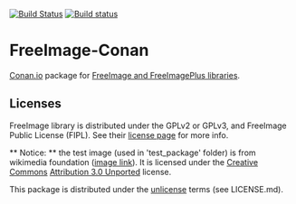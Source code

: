 [![Build Status](https://travis-ci.org/sixten-hilborn/freeimage-conan.svg?branch=stable/3.17.0)](https://travis-ci.org/sixten-hilborn/freeimage-conan)
[![Build status](https://ci.appveyor.com/api/projects/status/qwh5ybpkakhn0t85?svg=true)](https://ci.appveyor.com/project/sixten-hilborn/freeimage-conan)

# FreeImage-Conan

[Conan.io](https://www.conan.io/) package for [FreeImage and FreeImagePlus libraries](http://freeimage.sourceforge.net/).

## Licenses

FreeImage library is distributed under the GPLv2 or GPLv3, and FreeImage Public License (FIPL).
See their [license page](http://freeimage.sourceforge.net/license.html) for more info.

** Notice: ** the test image (used in 'test_package' folder) is from wikimedia foundation
([image link](https://commons.wikimedia.org/wiki/File:Farm-Fresh_open_source.png)).
It is licensed under the
[Creative Commons](https://wikipedia.org/wiki/Creative_Commons)
[Attribution 3.0 Unported](https://creativecommons.org/licenses/by/3.0/deed.en) license.

This package is distributed under the [unlicense](http://unlicense.org/) terms (see LICENSE.md).
